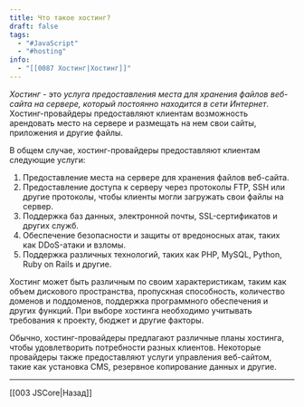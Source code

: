 ```yaml
---
title: Что такое хостинг?
draft: false
tags:
  - "#JavaScript"
  - "#hosting"
info:
  - "[[0087 Хостинг|Хостинг]]"
---
```


_Хостинг_ - это _услуга предоставления места для хранения файлов веб-сайта на сервере, который постоянно находится в сети Интернет_. Хостинг-провайдеры предоставляют клиентам возможность арендовать место на сервере и размещать на нем свои сайты, приложения и другие файлы.

В общем случае, хостинг-провайдеры предоставляют клиентам следующие услуги:

1. Предоставление места на сервере для хранения файлов веб-сайта.
2. Предоставление доступа к серверу через протоколы FTP, SSH или другие протоколы, чтобы клиенты могли загружать свои файлы на сервер.
3. Поддержка баз данных, электронной почты, SSL-сертификатов и других служб.
4. Обеспечение безопасности и защиты от вредоносных атак, таких как DDoS-атаки и взломы.
5. Поддержка различных технологий, таких как PHP, MySQL, Python, Ruby on Rails и другие.

Хостинг может быть различным по своим характеристикам, таким как объем дискового пространства, пропускная способность, количество доменов и поддоменов, поддержка программного обеспечения и других функций. При выборе хостинга необходимо учитывать требования к проекту, бюджет и другие факторы.

Обычно, хостинг-провайдеры предлагают различные планы хостинга, чтобы удовлетворить потребности разных клиентов. Некоторые провайдеры также предоставляют услуги управления веб-сайтом, такие как установка CMS, резервное копирование данных и другие.

---

[[003 JSCore|Назад]]